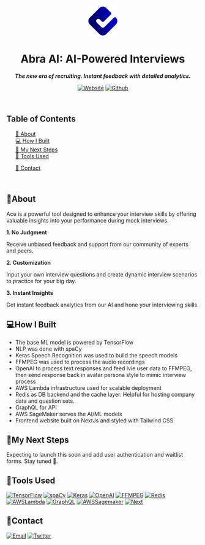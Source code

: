 <div align="center">

  <img src="https://raw.githubusercontent.com/vdutts7/dump/main/assets/ace-ai-logo.png" alt="Logo" width="80" height="80">

 <h1 align="center">
        Abra AI: AI-Powered Interviews 
    </h1>
    <p align="center"> 
        <i><b>The new era of recruiting. Instant feedback with detailed analytics.</b></i>
        <br /> 
    </p>

[![Website][website]][website-url]
[![Github][github]][github-url]

 </div>

<br/>

## Table of Contents

  <ol>
    <a href="#about">📝 About</a><br/>
    <a href="#how-i-built">💻 How I Built</a><br/>
    <a href="#my-next-steps">🚀 My Next Steps</a><br/>
    <a href="#tools-used">🔧 Tools Used</a>
        <ul>
        </ul>
    <a href="#contact">👤 Contact</a>
  </ol>

<br/>

## 📝About

Ace is a powerful tool designed to enhance your interview skills by offering valuable insights into your performance during mock interviews.

<b>1. No Judgment</b>

  <p>
  Receive unbiased feedback and support from our community of experts and peers.
  </p>

<b>2. Customization</b>

  <p>
  Input your own interview questions and create dynamic interview scenarios to practice for your big day.
  </p>

<b>3. Instant Insights</b>

  <p>
  Get instant feedback analytics from our AI and hone your interviewing skills.
  </p>

## 💻How I Built

- The base ML model is powered by TensorFlow
- NLP was done with spaCy
- Keras Speech Recognition was used to build the speech models
- FFMPEG was used to process the audio recordings
- OpenAI to process text responses and feed lvie user data to FFMPEG, then send response back in avatar persona style to mimic interview process
- AWS Lambda infrastructure used for scalable deployment
- Redis as DB backend and the cache layer. Helpful for hosting company data and question sets.
- GraphQL for API
- AWS SageMaker serves the AI/ML models
- Frontend website built on NextJs and styled with Tailwind CSS

## 🚀My Next Steps

Expecting to launch this soon and add user authentication and waitlist forms. Stay tuned 👀.

## 🔧Tools Used

[![TensorFlow][tensorflow]][tensorflow-url]
[![spaCy][spacy]][spacy-url]
[![Keras][keras]][keras-url]
[![OpenAI][openai]][openai-url]
[![FFMPEG][ffmpeg]][ffmpeg-url]
[![Redis][redis]][redis-url]
[![AWSLambda][awslambda]][awslambda-url]
[![GraphQL][graphql]][graphql-url]
[![AWSSagemaker][awssagemaker]][awssagemaker-url]
[![Next][next]][next-url]

## 👤Contact

[![Email][email]][email-url]
[![Twitter][twitter]][twitter-url]

<!-- MARKDOWN LINKS & IMAGES -->
<!-- https://www.markdownguide.org/basic-syntax/#reference-style-links -->

[openai]: https://img.shields.io/badge/OpenAI_GPT--3.5/4-0058A0?style=for-the-badge&logo=openai&logoColor=white&color=4aa481
[openai-url]: https://openai.com/
[ffmpeg]: https://img.shields.io/badge/🎥FFPMPEG-DD0031?style=for-the-badge&color=gray
[ffmpeg-url]: https://ffmpeg.org/
[tensorflow]: https://img.shields.io/badge/TensorFlow-FF6F00?style=for-the-badge&logo=TensorFlow&logoColor=fff&color=FF6F00
[tensorflow-url]: https://www.tensorflow.org/
[keras]: https://img.shields.io/badge/Keras-D00000?style=for-the-badge&logo=keras&logoColor=D00000&color=white
[keras-url]: https://keras.io/
[spacy]: https://img.shields.io/badge/spaCy-000000?style=for-the-badge&logo=spacy&logoColor=000000&color=00d5ff
[spacy-url]: https://spacy.io/
[graphql]: https://img.shields.io/badge/Graphql-E10098?style=for-the-badge&logo=graphql&logoColor=white&color=E10098
[graphql-url]: https://graphql.org/
[redis]: https://img.shields.io/badge/redis-CC0000.svg?&style=for-the-badge&logo=redis&logoColor=red&color=0A192F
[redis-url]: https://graphql.org/
[awslambda]: https://img.shields.io/badge/AWS_Lambda-FF9900?style=for-the-badge&logo=aws-lambda&logoColor=ff9900&color=0A192F
[awslambda-url]: https://aws.amazon.com/lambda/
[awssagemaker]: https://img.shields.io/badge/AWS_SageMaker-FF9900.svg?style=for-the-badge&logo=aws-sagemaker&logoColor=FF9900&color=0A192F
[awssagemaker-url]: https://aws.amazon.com/sagemaker/
[next]: https://img.shields.io/badge/next.js-000000?style=for-the-badge&logo=nextdotjs&logoColor=white
[next-url]: https://nextjs.org/
[tailwindcss]: https://img.shields.io/badge/Tailwind_CSS-38B2AC?style=for-the-badge&logo=tailwind-css&logoColor=skyblue&color=0A192F
[tailwindcss-url]: https://tailwindcss.com/
[website]: https://img.shields.io/badge/🔗Website-7f18ff?style=for-the-badge
[website-url]: https://ace-ai.vercel.app/
[github]: https://img.shields.io/badge/💻Github-000000?style=for-the-badge
[github-url]: https://github.com/vdutts7/ace-ai
[email]: https://img.shields.io/badge/me@vdutts7.com-FFCA28?style=for-the-badge&logo=Gmail&logoColor=00bbff&color=black
[email-url]: #
[twitter]: https://img.shields.io/badge/Twitter-FFCA28?style=for-the-badge&logo=Twitter&logoColor=00bbff&color=black
[twitter-url]: https://twitter.com/vdutts7/

